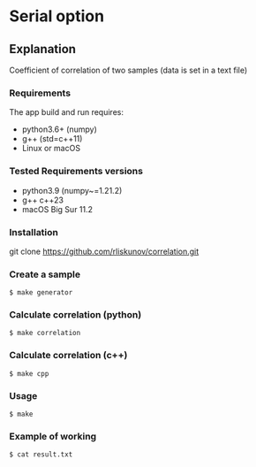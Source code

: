 # Serial option

## Explanation

Coefficient of correlation of two samples (data is set in a text file)

### Requirements

The app build and run requires:
- python3.6+ (numpy)
- g++ (std=c++11)
- Linux or macOS

### Tested Requirements versions

- python3.9 (numpy~=1.21.2)
- g++ c++23
- macOS Big Sur 11.2

### Installation

git clone https://github.com/rliskunov/correlation.git

### Create a sample 

    $ make generator

### Calculate correlation (python)

    $ make correlation

### Calculate correlation (c++)

    $ make cpp

### Usage

    $ make

### Example of working

    $ cat result.txt

